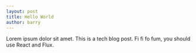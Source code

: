 ```yaml
---
layout: post
title: Hello World
author: barry
---
```


Lorem ipsum dolor sit amet. This is a tech blog post. Fi fi fo fum, you should use React and Flux.
